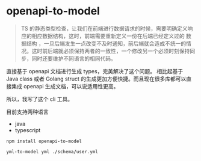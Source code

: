 # openapi-to-model

> TS 的静态类型检查，让我们在前端进行数据请求的时候，需要明确定义响应的相应数据结构，这时，前端需要重新定义一份在后端已经定义过的 数据结构 ，一旦后端发生一点改变不及时通知，前后端就会造成不统一的情况。这时前后端就必须保持两者的一致性，一个修改另一个必须时刻保持同步，同时还要维护不同语言的相同代码。

直接基于 openapi 文档进行生成 types，完美解决了这个问题。 相比起基于 Java class 或者 Golang struct 的生成更加方便快捷。而且现在很多库都可以直接集成 openapi 生成文档，可以说适用性更高。

所以，我写了这个 cli 工具。

目前支持两种语言

- java
- typescript

```shell
npm install openapi-to-model

yml-to-model yml ./schema/user.yml
```

